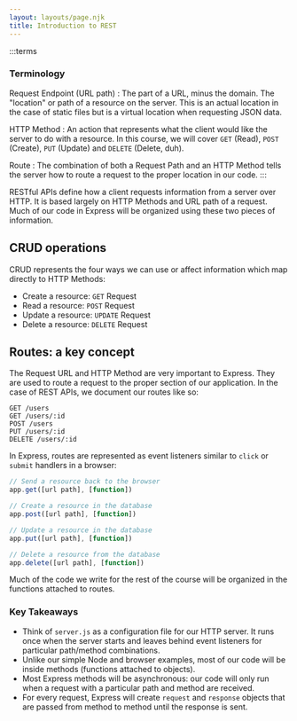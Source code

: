 ```yaml
---
layout: layouts/page.njk
title: Introduction to REST
---
```

:::terms
### Terminology
Request Endpoint (URL path)
: The part of a URL, minus the domain. The "location" or path of a resource on the server. This is an actual location in the case of static files but is a virtual location when requesting JSON data.

HTTP Method
: An action that represents what the client would like the server to do with a resource. In this course, we will cover `GET` (Read), `POST` (Create), `PUT` (Update) and `DELETE` (Delete, duh).

Route
: The combination of both a Request Path and an HTTP Method tells the server how to route a request to the proper location in our code.
:::

RESTful APIs define how a client requests information from a server over HTTP. It is based largely on HTTP Methods and URL path of a request. Much of our code in Express will be organized using these two pieces of information.

## CRUD operations
CRUD represents the four ways we can use or affect information which map directly to HTTP Methods:
- Create a resource: `GET` Request
- Read a resource: `POST` Request
- Update a resource: `UPDATE` Request
- Delete a resource: `DELETE` Request

## Routes: a key concept
The Request URL and HTTP Method are very important to Express. They are used to route a request to the proper section of our application. In the case of REST APIs, we document our routes like so:

```
GET /users
GET /users/:id
POST /users
PUT /users/:id
DELETE /users/:id
```

In Express, routes are represented as event listeners similar to `click` or `submit` handlers in a browser: 

```js
// Send a resource back to the browser
app.get([url path], [function])

// Create a resource in the database
app.post([url path], [function])

// Update a resource in the database
app.put([url path], [function])

// Delete a resource from the database
app.delete([url path], [function])
```

Much of the code we write for the rest of the course will be organized in the functions attached to routes.

### Key Takeaways
- Think of `server.js` as a configuration file for our HTTP server. It runs once when the server starts and leaves behind event listeners for particular path/method combinations.
- Unlike our simple Node and browser examples, most of our code will be inside methods (functions attached to objects).
- Most Express methods will be asynchronous: our code will only run when a request with a particular path and method are received.
- For every request, Express will create `request` and `response` objects that are passed from method to method until the response is sent.